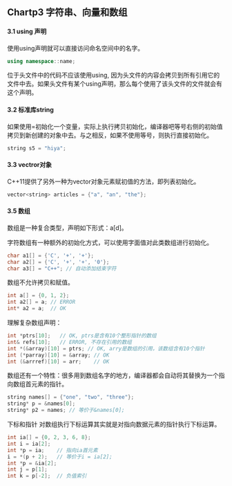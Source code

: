 ## Chartp3 字符串、向量和数组

#### 3.1 using 声明
使用using声明就可以直接访问命名空间中的名字。
```c++
using namespace::name;
```

位于头文件中的代码不应该使用using, 因为头文件的内容会拷贝到所有引用它的文件中去。如果头文件有某个using声明，那么每个使用了该头文件的文件就会有这个声明。

#### 3.2 标准库string
如果使用=初始化一个变量，实际上执行拷贝初始化，编译器吧等号右侧的初始值拷贝到新创建的对象中去。与之相反，如果不使用等号，则执行直接初始化。
```c++
string s5 = "hiya";
```

#### 3.3 vectror对象

C++11提供了另外一种为vector对象元素赋初值的方法，即列表初始化。
```c++
vector<string> articles = {"a", "an", "the"};
```

#### 3.5 数组
数组是一种复合类型，声明如下形式：a[d]。

字符数组有一种额外的初始化方式，可以使用字面值对此类数组进行初始化。

```c++
char a1[] = {'C', '+', '+'};
char a2[] = {'C', '+', '+', '0'};
char a3[] = "C++"; // 自动添加结束字符

```

数组不允许拷贝和赋值。
```c++
int a[] = {0, 1, 2};
int a2[] = a; // ERROR
int* a2 = a;  // OK
```

理解复杂数组声明：
```c++
int *ptrs[10];   // OK, ptrs是含有10个整形指针的数组
int& refs[10]; 	 // ERROR, 不存在引用的数组	
int *(&array)[10] = ptrs; // OK, arry是数组的引用，该数组含有10个指针
int (*parray)[10] = &array; // OK
int (&arrref)[10] = arr; 	// OK
```

数组还有一个特性：很多用到数组名字的地方，编译器都会自动将其替换为一个指向数组首元素的指针。
```c++
string names[] = {"one", "two", "three"};
string* p = &names[0];
string* p2 = names; // 等价于&names[0];
```

下标和指针
对数组执行下标运算其实就是对指向数据元素的指针执行下标运算。
```c++
int ia[] = {0, 2, 3, 6, 8};
int i = ia[2];  
int *p = ia; 	// 指向ia首元素
i = *(p + 2);	// 等价于i = ia[2];
int *p = &ia[2];
int j = p[1];
int k = p[-2];	// 负值索引
```

